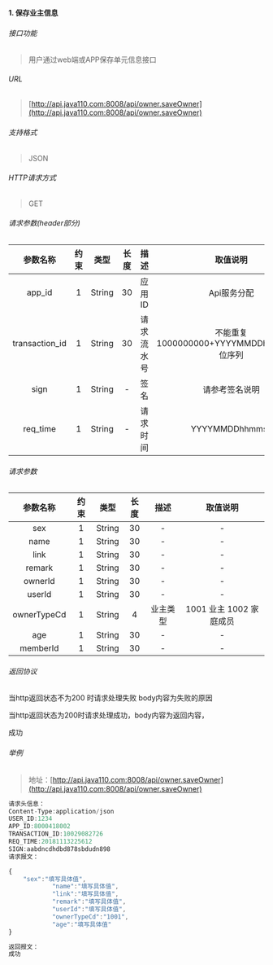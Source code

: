 

**1\. 保存业主信息**
###### 接口功能
> 用户通过web端或APP保存单元信息接口

###### URL
> [http://api.java110.com:8008/api/owner.saveOwner](http://api.java110.com:8008/api/owner.saveOwner)

###### 支持格式
> JSON

###### HTTP请求方式
> GET

###### 请求参数(header部分)
|参数名称|约束|类型|长度|描述|取值说明|
| :-: | :-: | :-: | :-: | :-: | :-:|
|app_id|1|String|30|应用ID|Api服务分配                      |
|transaction_id|1|String|30|请求流水号|不能重复 1000000000+YYYYMMDDhhmmss+6位序列 |
|sign|1|String|-|签名|请参考签名说明|
|req_time|1|String|-|请求时间|YYYYMMDDhhmmss|

###### 请求参数
|参数名称|约束|类型|长度|描述|取值说明|
| :-: | :-: | :-: | :-: | :-: | :-: |
|sex|1|String|30|-|-|
|name|1|String|30|-|-|
|link|1|String|30|-|-|
|remark|1|String|30|-|-|
|ownerId|1|String|30|-|-|
|userId|1|String|30|-|-|
|ownerTypeCd|1|String|4|业主类型|1001 业主 1002 家庭成员|
|age|1|String|30|-|-|
|memberId|1|String|30|-|-|


###### 返回协议

当http返回状态不为200 时请求处理失败 body内容为失败的原因

当http返回状态为200时请求处理成功，body内容为返回内容，

成功


###### 举例
> 地址：[http://api.java110.com:8008/api/owner.saveOwner](http://api.java110.com:8008/api/owner.saveOwner)

``` javascript
请求头信息：
Content-Type:application/json
USER_ID:1234
APP_ID:8000418002
TRANSACTION_ID:10029082726
REQ_TIME:20181113225612
SIGN:aabdncdhdbd878sbdudn898
请求报文：

{
    "sex":"填写具体值",
            "name":"填写具体值",
            "link":"填写具体值",
            "remark":"填写具体值",
            "userId":"填写具体值",
            "ownerTypeCd":"1001",
            "age":"填写具体值"
}

返回报文：
成功

```
